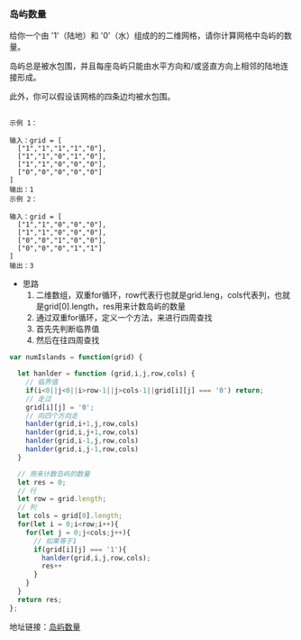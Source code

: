 ### 岛屿数量

给你一个由 '1'（陆地）和 '0'（水）组成的的二维网格，请你计算网格中岛屿的数量。

岛屿总是被水包围，并且每座岛屿只能由水平方向和/或竖直方向上相邻的陆地连接形成。

此外，你可以假设该网格的四条边均被水包围。

```

示例 1：

输入：grid = [
  ["1","1","1","1","0"],
  ["1","1","0","1","0"],
  ["1","1","0","0","0"],
  ["0","0","0","0","0"]
]
输出：1
示例 2：

输入：grid = [
  ["1","1","0","0","0"],
  ["1","1","0","0","0"],
  ["0","0","1","0","0"],
  ["0","0","0","1","1"]
]
输出：3

```

- 思路
  1. 二维数组，双重for循环，row代表行也就是grid.leng，cols代表列，也就是grid[0].length，res用来计数岛屿的数量
  2. 通过双重for循环，定义一个方法，来进行四周查找
    1. 首先先判断临界值
    2. 然后在往四周查找

```js
var numIslands = function(grid) {

  let hanlder = function (grid,i,j,row,cols) {
    // 临界值
    if(i<0||j<0||i>row-1||j>cols-1||grid[i][j] === '0') return;
    // 走过
    grid[i][j] = '0';
    // 向四个方向走
    hanlder(grid,i+1,j,row,cols)
    hanlder(grid,i,j+1,row,cols)
    hanlder(grid,i-1,j,row,cols)
    hanlder(grid,i,j-1,row,cols)
  }

  // 用来计数岛屿的数量
  let res = 0;
  // 行
  let row = grid.length;
  // 列
  let cols = grid[0].length;
  for(let i = 0;i<row;i++){
    for(let j = 0;j<cols;j++){
      // 如果等于1
      if(grid[i][j] === '1'){
        hanlder(grid,i,j,row,cols);
        res++
      }
    }
  }
  return res;
};
```

地址链接：<a href='https://leetcode-cn.com/problems/number-of-islands' target='_blak'>岛屿数量</a>